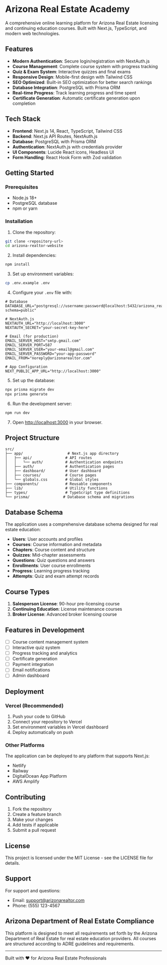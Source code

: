 # Arizona Real Estate Academy

A comprehensive online learning platform for Arizona Real Estate licensing and continuing education courses. Built with Next.js, TypeScript, and modern web technologies.

## Features

- **Modern Authentication**: Secure login/registration with NextAuth.js
- **Course Management**: Complete course system with progress tracking
- **Quiz & Exam System**: Interactive quizzes and final exams
- **Responsive Design**: Mobile-first design with Tailwind CSS
- **SEO Optimized**: Built-in SEO optimization for better search rankings
- **Database Integration**: PostgreSQL with Prisma ORM
- **Real-time Progress**: Track learning progress and time spent
- **Certificate Generation**: Automatic certificate generation upon completion

## Tech Stack

- **Frontend**: Next.js 14, React, TypeScript, Tailwind CSS
- **Backend**: Next.js API Routes, NextAuth.js
- **Database**: PostgreSQL with Prisma ORM
- **Authentication**: NextAuth.js with credentials provider
- **UI Components**: Lucide React icons, Headless UI
- **Form Handling**: React Hook Form with Zod validation

## Getting Started

### Prerequisites

- Node.js 18+ 
- PostgreSQL database
- npm or yarn

### Installation

1. Clone the repository:
```bash
git clone <repository-url>
cd arizona-realtor-website
```

2. Install dependencies:
```bash
npm install
```

3. Set up environment variables:
```bash
cp .env.example .env
```

4. Configure your `.env` file with:
```env
# Database
DATABASE_URL="postgresql://username:password@localhost:5432/arizona_realtor_db?schema=public"

# NextAuth.js
NEXTAUTH_URL="http://localhost:3000"
NEXTAUTH_SECRET="your-secret-key-here"

# Email (for production)
EMAIL_SERVER_HOST="smtp.gmail.com"
EMAIL_SERVER_PORT=587
EMAIL_SERVER_USER="your-email@gmail.com"
EMAIL_SERVER_PASSWORD="your-app-password"
EMAIL_FROM="noreply@arizonarealtor.com"

# App Configuration
NEXT_PUBLIC_APP_URL="http://localhost:3000"
```

5. Set up the database:
```bash
npx prisma migrate dev
npx prisma generate
```

6. Run the development server:
```bash
npm run dev
```

7. Open [http://localhost:3000](http://localhost:3000) in your browser.

## Project Structure

```
src/
├── app/                    # Next.js app directory
│   ├── api/               # API routes
│   │   └── auth/          # Authentication endpoints
│   ├── auth/              # Authentication pages
│   ├── dashboard/         # User dashboard
│   ├── courses/           # Course pages
│   └── globals.css        # Global styles
├── components/            # Reusable components
├── lib/                   # Utility functions
├── types/                 # TypeScript type definitions
└── prisma/               # Database schema and migrations
```

## Database Schema

The application uses a comprehensive database schema designed for real estate education:

- **Users**: User accounts and profiles
- **Courses**: Course information and metadata
- **Chapters**: Course content and structure
- **Quizzes**: Mid-chapter assessments
- **Questions**: Quiz questions and answers
- **Enrollments**: User course enrollments
- **Progress**: Learning progress tracking
- **Attempts**: Quiz and exam attempt records

## Course Types

1. **Salesperson License**: 90-hour pre-licensing course
2. **Continuing Education**: License maintenance courses
3. **Broker License**: Advanced broker licensing course

## Features in Development

- [ ] Course content management system
- [ ] Interactive quiz system
- [ ] Progress tracking and analytics
- [ ] Certificate generation
- [ ] Payment integration
- [ ] Email notifications
- [ ] Admin dashboard

## Deployment

### Vercel (Recommended)

1. Push your code to GitHub
2. Connect your repository to Vercel
3. Set environment variables in Vercel dashboard
4. Deploy automatically on push

### Other Platforms

The application can be deployed to any platform that supports Next.js:
- Netlify
- Railway
- DigitalOcean App Platform
- AWS Amplify

## Contributing

1. Fork the repository
2. Create a feature branch
3. Make your changes
4. Add tests if applicable
5. Submit a pull request

## License

This project is licensed under the MIT License - see the LICENSE file for details.

## Support

For support and questions:
- Email: support@arizonarealtor.com
- Phone: (555) 123-4567

## Arizona Department of Real Estate Compliance

This platform is designed to meet all requirements set forth by the Arizona Department of Real Estate for real estate education providers. All courses are structured according to ADRE guidelines and requirements.

---

Built with ❤️ for Arizona Real Estate Professionals